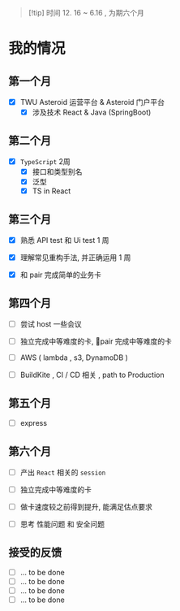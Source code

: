 >[!tip] 时间 12. 16 ~ 6.16 , 为期六个月


# 我的情况

## 第一个月 

- [x] TWU   Asteroid 运营平台 & Asteroid 门户平台
	- [x]  涉及技术 React & Java (SpringBoot)

## 第二个月

- [x] `TypeScript` 2周
	- [x]  接口和类型别名
	- [x]   泛型 
	- [x]  TS in React

## 第三个月

- [x] 熟悉 API test 和 Ui test    1 周
- [x] 理解常见重构手法, 并正确运用    1 周
- [x] 和 pair 完成简单的业务卡 


## 第四个月
- [ ] 尝试 host 一些会议 
- [ ] 独立完成中等难度的卡, pair 完成中等难度的卡
- [ ] AWS ( lambda , s3, DynamoDB )
- [ ] BuildKite , CI / CD 相关 , path to Production


## 第五个月
- [ ] express

## 第六个月
- [ ] 产出 `React` 相关的 `session`
- [ ] 独立完成中等难度的卡
- [ ] 做卡速度较之前得到提升, 能满足估点要求
- [ ] 思考 性能问题 和 安全问题


## 接受的反馈

- [ ] ... to be done
- [ ] ... to be done
- [ ] ... to be done
- [ ] ... to be done